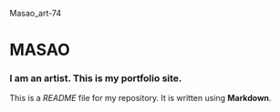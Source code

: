  Masao_art-74
# MASAO

### I am an artist. This is my portfolio site.

This is a *README* file for my repository. It is written using **Markdown**.

